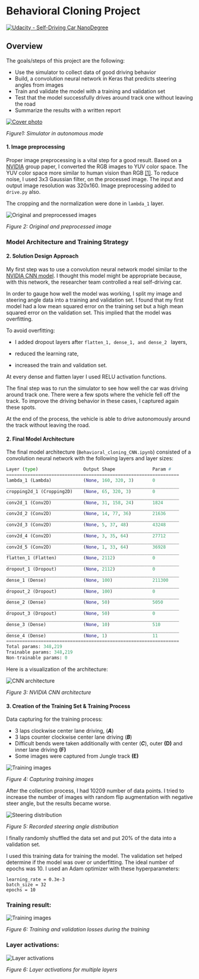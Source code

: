 # Behavioral Cloning Project

[![Udacity - Self-Driving Car NanoDegree](https://s3.amazonaws.com/udacity-sdc/github/shield-carnd.svg)](http://www.udacity.com/drive)

Overview
---
The goals/steps of this project are the following:
* Use the simulator to collect data of good driving behavior
* Build, a convolution neural network in Keras that predicts steering angles from images
* Train and validate the model with a training and validation set
* Test that the model successfully drives around track one without leaving the road
* Summarize the results with a written report


[//]: # "Figure References"

[Figure 1]: ./writeup_images/youtube_video.jpg "Cover photo"
[Figure 2]: ./writeup_images/normal_preprocessed_image.png "Original and preprocessed images]"
[Figure 3]: ./writeup_images/model_arch.png "CNN architecture"
[Figure 4]: ./writeup_images/training_images.png "Training images"
[Figure 5]: ./writeup_images/steering_distribution.png "Steering distribution"
[Figure 6]: ./writeup_images/training_curve.png "Training results"
[Figure 7]: ./writeup_images/conv_layers.png "Layer activations"



[![Cover photo](writeup_images/youtube_video_frame.jpg)](https://www.youtube.com/watch?v=pN_6YbeSVic)

*Figure1: Simulator in autonomous mode*

#### 1. Image preprocessing

Proper image preprocessing is a vital step for a good result. Based on a [NVIDIA](https://devblogs.nvidia.com/deep-learning-self-driving-cars/) group paper, I converted the RGB images to YUV color space. The YUV color space more similar to human vision than RGB [[1]](https://annals-csis.org/Volume_3/pliks/206.pdf). To reduce noise, I used 3x3 Gaussian filter, on the processed image. The input and output image resolution was 320x160. Image preprocessing added to ```drive.py``` also.

The cropping and the normalization were done in ```lambda_1``` layer.

![Original and preprocessed images](writeup_images/normal_preprocessed_image.png)

*Figure 2: Original and preprocessed image*

### Model Architecture and Training Strategy

#### 2. Solution Design Approach

My first step was to use a convolution neural network model similar to the [NVIDIA CNN model](https://devblogs.nvidia.com/deep-learning-self-driving-cars/).  I thought this model might be appropriate because, with this network, the researcher team controlled a real self-driving car. 

In order to gauge how well the model was working, I split my image and steering angle data into a training and validation set. I found that my first model had a low mean squared error on the training set but a high mean squared error on the validation set. This implied that the model was overfitting. 

To avoid overfitting:

* I added dropout layers after ```flatten_1, dense_1, and dense_2 ``` layers, 

* reduced the learning rate,

* increased the train and validation set.

At every dense and flatten layer I used RELU activation functions.

The final step was to run the simulator to see how well the car was driving around track one. There were a few spots where the vehicle fell off the track. To improve the driving behavior in these cases, I captured again these spots.

At the end of the process, the vehicle is able to drive autonomously around the track without leaving the road.

#### 2. Final Model Architecture

The final model architecture (```Behavioral_cloning_CNN.ipynb```) consisted of a convolution neural network with the following layers and layer sizes:

```python
Layer (type)                 Output Shape              Param #   
=================================================================
lambda_1 (Lambda)            (None, 160, 320, 3)       0         
_________________________________________________________________
cropping2d_1 (Cropping2D)    (None, 65, 320, 3)        0         
_________________________________________________________________
conv2d_1 (Conv2D)            (None, 31, 158, 24)       1824      
_________________________________________________________________
conv2d_2 (Conv2D)            (None, 14, 77, 36)        21636     
_________________________________________________________________
conv2d_3 (Conv2D)            (None, 5, 37, 48)         43248     
_________________________________________________________________
conv2d_4 (Conv2D)            (None, 3, 35, 64)         27712     
_________________________________________________________________
conv2d_5 (Conv2D)            (None, 1, 33, 64)         36928     
_________________________________________________________________
flatten_1 (Flatten)          (None, 2112)              0         
_________________________________________________________________
dropout_1 (Dropout)          (None, 2112)              0         
_________________________________________________________________
dense_1 (Dense)              (None, 100)               211300    
_________________________________________________________________
dropout_2 (Dropout)          (None, 100)               0         
_________________________________________________________________
dense_2 (Dense)              (None, 50)                5050      
_________________________________________________________________
dropout_3 (Dropout)          (None, 50)                0         
_________________________________________________________________
dense_3 (Dense)              (None, 10)                510       
_________________________________________________________________
dense_4 (Dense)              (None, 1)                 11        
=================================================================
Total params: 348,219
Trainable params: 348,219
Non-trainable params: 0
```



Here is a visualization of the architecture:

![CNN architecture](writeup_images/model_arch.png)

*Figure 3: NVIDIA CNN architecture*

#### 3. Creation of the Training Set & Training Process

Data capturing for the training process:

* 3 laps clockwise center lane driving, (***A***)
* 3 laps counter clockwise center lane driving (***B***)
* Difficult bends were taken additionally with center (***C***), outer **(D)** and inner lane driving **(F)**
* Some images were captured from Jungle track **(E)**

![Training images](writeup_images/training_images.png)

*Figure 4: Capturing training images*

After the collection process, I had 10209 number of data points. I tried to increase the number of images with random flip augmentation with negative steer angle, but the results became worse.

![Steering distribution](writeup_images/steering_distribution.png)

*Figure 5: Recorded steering angle distribution*

I finally randomly shuffled the data set and put 20% of the data into a validation set. 

I used this training data for training the model. The validation set helped determine if the model was over or underfitting. The ideal number of epochs was 10. I used an Adam optimizer with these hyperparameters:

```
learning_rate = 0.3e-3
batch_size = 32
epochs = 10
```

### Training result:

![Training images](writeup_images/training_curve.png)

*Figure 6: Training and validation losses during the training*

### Layer activations:

![Layer activations](writeup_images/conv_layers.png)

*Figure 6: Layer activations for multiple layers*